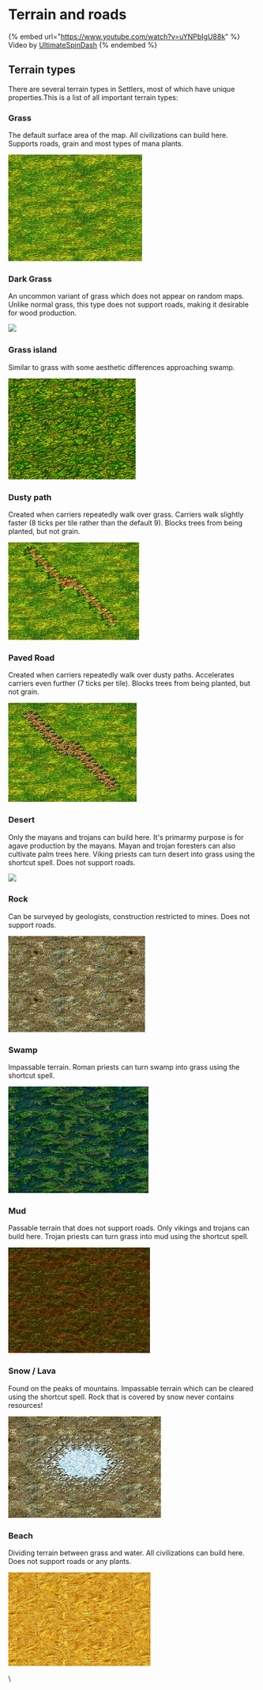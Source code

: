 # Terrain and roads

{% embed url="https://www.youtube.com/watch?v=uYNPbIgU88k" %}
Video by [UltimateSpinDash](https://www.youtube.com/channel/UCXRXmtOKDS3iX2QJDCffwLA)
{% endembed %}

## Terrain types

There are several terrain types in Settlers, most of which have unique properties.This is a list of all important terrain types:

### Grass

The default surface area of the map. All civilizations can build here. Supports roads, grain and most types of mana plants.

![](../.gitbook/assets/gras.png)

### Dark Grass

An uncommon variant of grass which does not appear on random maps. Unlike normal grass, this type does not support roads, making it desirable for wood production.

![](../.gitbook/assets/dunkles\_gras.png)

### Grass island

Similar to grass with some aesthetic differences approaching swamp.

![](../.gitbook/assets/grasinsel.png)

### Dusty path

Created when carriers repeatedly walk over grass. Carriers walk slightly faster (8 ticks per tile rather than the default 9). Blocks trees from being planted, but not grain.

![](../.gitbook/assets/staubigerweg.png)

### Paved Road

Created when carriers repeatedly walk over dusty paths. Accelerates carriers even further (7 ticks per tile). Blocks trees from being planted, but not grain.

![](<../.gitbook/assets/steiniger weg.png>)

### Desert

Only the mayans and trojans can build here. It's primarmy purpose is for agave production by the mayans. Mayan and trojan foresters can also cultivate palm trees here. Viking priests can turn desert into grass using the shortcut spell. Does not support roads.

![](../.gitbook/assets/wüste.png)

### Rock

Can be surveyed by geologists, construction restricted to mines. Does not support roads.

![](../.gitbook/assets/fels.png)

### Swamp

Impassable terrain. Roman priests can turn swamp into grass using the shortcut spell.

![](../.gitbook/assets/sumpf.png)

### Mud

Passable terrain that does not support roads. Only vikings and trojans can build here. Trojan priests can turn grass into mud using the shortcut spell.

![](../.gitbook/assets/schlamm.png)

### Snow / Lava

Found on the peaks of mountains. Impassable terrain which can be cleared using the shortcut spell. Rock that is covered by snow never contains resources!

![](../.gitbook/assets/schnee.png)

### Beach

Dividing terrain between grass and water. All civilizations can build here. Does not support roads or any plants.

![](../.gitbook/assets/strand.png)





\


